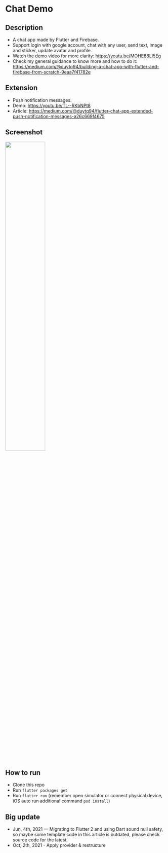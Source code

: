 # Chat Demo

## Description
* A chat app made by Flutter and Firebase.
* Support login with google account, chat with any user, send text, image and sticker, update avatar and profile.
* Watch the demo video for more clarity: https://youtu.be/MOHE68LI5Eg
* Check my general guidance to know more and how to do it: https://medium.com/@duytq94/building-a-chat-app-with-flutter-and-firebase-from-scratch-9eaa7f41782e

## Extension
* Push notification messages.
* Demo: https://youtu.be/TL--RKbNPt8
* Article: https://medium.com/@duytq94/flutter-chat-app-extended-push-notification-messages-a26c669f4675

## Screenshot
<img src="https://raw.githubusercontent.com/duytq94/flutter-chat-demo/master/screenshots/FlutterChatDemo.gif" height="50%" width="50%">

## How to run
* Clone this repo
* Run `flutter packages get`
* Run `flutter run` (remember open simulator or connect physical device, iOS auto run additional command `pod install`)

## Big update
* Jun, 4th, 2021 — Migrating to Flutter 2 and using Dart sound null safety, so maybe some template code in this article is outdated, please check source code for the latest.
* Oct, 2th, 2021 - Apply provider & restructure